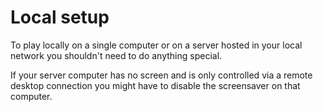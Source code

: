 # Local setup
To play locally on a single computer or on a server hosted in your local network you shouldn't need to do anything special.

If your server computer has no screen and is only controlled via a remote desktop connection you might have to disable the screensaver on that computer.
